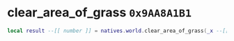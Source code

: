 # clear_area_of_grass `0x9AA8A1B1`

```lua
local result --[[ number ]] = natives.world.clear_area_of_grass(_x --[[ number ]], _y --[[ number ]], _z --[[ number ]], _radius --[[ number ]])
```